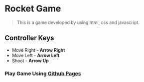 # Rocket Game
> This is a game developed by using html, css and javascript.
## Controller Keys
- Move Right - **Arrow Right**
- Move Left - **Arrow Left**
- Shoot - **Arrow Up**


### Play Game Using [Github Pages](https://prageethmilan.github.io/Rocket-Game/)